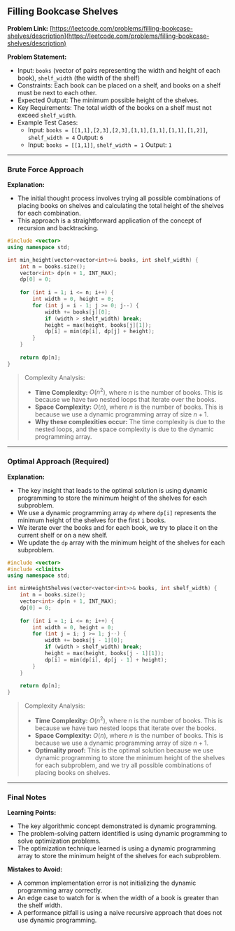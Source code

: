 ## Filling Bookcase Shelves
**Problem Link:** [https://leetcode.com/problems/filling-bookcase-shelves/description](https://leetcode.com/problems/filling-bookcase-shelves/description)

**Problem Statement:**
- Input: `books` (vector of pairs representing the width and height of each book), `shelf_width` (the width of the shelf)
- Constraints: Each book can be placed on a shelf, and books on a shelf must be next to each other.
- Expected Output: The minimum possible height of the shelves.
- Key Requirements: The total width of the books on a shelf must not exceed `shelf_width`.
- Example Test Cases:
    - Input: `books = [[1,1],[2,3],[2,3],[1,1],[1,1],[1,1],[1,2]]`, `shelf_width = 4`
      Output: `6`
    - Input: `books = [[1,1]]`, `shelf_width = 1`
      Output: `1`

---

### Brute Force Approach

**Explanation:**
- The initial thought process involves trying all possible combinations of placing books on shelves and calculating the total height of the shelves for each combination.
- This approach is a straightforward application of the concept of recursion and backtracking.

```cpp
#include <vector>
using namespace std;

int min_height(vector<vector<int>>& books, int shelf_width) {
    int n = books.size();
    vector<int> dp(n + 1, INT_MAX);
    dp[0] = 0;
    
    for (int i = 1; i <= n; i++) {
        int width = 0, height = 0;
        for (int j = i - 1; j >= 0; j--) {
            width += books[j][0];
            if (width > shelf_width) break;
            height = max(height, books[j][1]);
            dp[i] = min(dp[i], dp[j] + height);
        }
    }
    
    return dp[n];
}
```

> Complexity Analysis:
> - **Time Complexity:** $O(n^2)$, where $n$ is the number of books. This is because we have two nested loops that iterate over the books.
> - **Space Complexity:** $O(n)$, where $n$ is the number of books. This is because we use a dynamic programming array of size $n + 1$.
> - **Why these complexities occur:** The time complexity is due to the nested loops, and the space complexity is due to the dynamic programming array.

---

### Optimal Approach (Required)

**Explanation:**
- The key insight that leads to the optimal solution is using dynamic programming to store the minimum height of the shelves for each subproblem.
- We use a dynamic programming array `dp` where `dp[i]` represents the minimum height of the shelves for the first `i` books.
- We iterate over the books and for each book, we try to place it on the current shelf or on a new shelf.
- We update the `dp` array with the minimum height of the shelves for each subproblem.

```cpp
#include <vector>
#include <climits>
using namespace std;

int minHeightShelves(vector<vector<int>>& books, int shelf_width) {
    int n = books.size();
    vector<int> dp(n + 1, INT_MAX);
    dp[0] = 0;
    
    for (int i = 1; i <= n; i++) {
        int width = 0, height = 0;
        for (int j = i; j >= 1; j--) {
            width += books[j - 1][0];
            if (width > shelf_width) break;
            height = max(height, books[j - 1][1]);
            dp[i] = min(dp[i], dp[j - 1] + height);
        }
    }
    
    return dp[n];
}
```

> Complexity Analysis:
> - **Time Complexity:** $O(n^2)$, where $n$ is the number of books. This is because we have two nested loops that iterate over the books.
> - **Space Complexity:** $O(n)$, where $n$ is the number of books. This is because we use a dynamic programming array of size $n + 1$.
> - **Optimality proof:** This is the optimal solution because we use dynamic programming to store the minimum height of the shelves for each subproblem, and we try all possible combinations of placing books on shelves.

---

### Final Notes

**Learning Points:**
- The key algorithmic concept demonstrated is dynamic programming.
- The problem-solving pattern identified is using dynamic programming to solve optimization problems.
- The optimization technique learned is using a dynamic programming array to store the minimum height of the shelves for each subproblem.

**Mistakes to Avoid:**
- A common implementation error is not initializing the dynamic programming array correctly.
- An edge case to watch for is when the width of a book is greater than the shelf width.
- A performance pitfall is using a naive recursive approach that does not use dynamic programming.